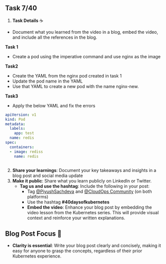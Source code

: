 ## Task 7/40


1. **Task Details** ☕️
- Document what you learned from the video in a blog, embed the video, and include all the references in the blog.

**Task 1**
- Create a pod using the imperative command and use nginx as the image

**Task2**
- Create the YAML from the nginx pod created in task 1
- Update the pod name in the YAML
- Use that YAML to create a new pod with the name nginx-new.

**Task3**
- Apply the below YAML and fix the errors

```YAML
apiVersion: v1
kind: Pod
metadata:
  labels:
    app: test
  name: redis
spec:
  containers:
  - image: rediss
    name: redis
    
```
2. **Share your learnings**: Document your key takeaways and insights in a blog post and social media update
3. **Make it public**: Share what you learn publicly on LinkedIn or Twitter.
   - **Tag us and use the hashtag**: Include the following in your post:
     - Tag [@PiyushSachdeva](https://www.linkedin.com/in/piyush-sachdeva) and [@CloudOps Community](https://www.linkedin.com/company/thecloudopscomm) (on both platforms)
     - Use the hashtag **#40daysofkubernetes**
     - **Embed the video**: Enhance your blog post by embedding the video lesson from the Kubernetes series. This will provide visual context and reinforce your written explanations.

## Blog Post Focus 📝

- **Clarity is essential**: Write your blog post clearly and concisely, making it easy for anyone to grasp the concepts, regardless of their prior Kubernetes experience.

